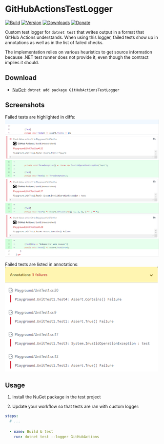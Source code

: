 # GitHubActionsTestLogger

[![Build](https://github.com/Tyrrrz/GitHubActionsTestLogger/workflows/CI/badge.svg?branch=master)](https://github.com/Tyrrrz/GitHubActionsTestLogger/actions)
[![Version](https://img.shields.io/nuget/v/GitHubActionsTestLogger.svg)](https://nuget.org/packages/GitHubActionsTestLogger)
[![Downloads](https://img.shields.io/nuget/dt/GitHubActionsTestLogger.svg)](https://nuget.org/packages/GitHubActionsTestLogger)
[![Donate](https://img.shields.io/badge/donate-$$$-purple.svg)](https://tyrrrz.me/donate)

Custom test logger for `dotnet test` that writes output in a format that GitHub Actions understands. When using this logger, failed tests show up in annotations as well as in the list of failed checks.

The implementation relies on various heuristics to get source information because .NET test runner does not provide it, even though the contract implies it should.

## Download

- [NuGet](https://nuget.org/packages/GitHubActionsTestLogger): `dotnet add package GitHubActionsTestLogger`

## Screenshots

Failed tests are highlighted in diffs:
![diff](./.screenshots/diff.png)

Failed tests are listed in annotations:
![annotations](./.screenshots/annotations.png)

## Usage

1. Install the NuGet package in the test project

2. Update your workflow so that tests are ran with custom logger:

```yaml
steps:
  # ...

  - name: Build & test
    run: dotnet test --logger GitHubActions
```
